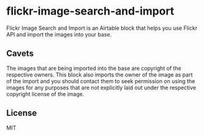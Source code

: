 # flickr-image-search-and-import

Flickr Image Search and Import is an Airtable block that helps you use Flickr API and import the images into your base.

## Cavets
The images that are being imported into the base are copyright of the respective owners. This block also imports the owner of the image as part of the import and you should contact them to seek permission on using the images for any purposes that are not explicitly laid out under the respective copyright license of the image.

## License

MIT
